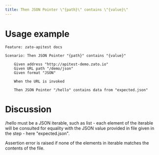 ```yaml
---
title: Then JSON Pointer \"{path}\" contains \"{value}\"
---
```


Usage example
=============

    Feature: zato-apitest docs

    Scenario: Then JSON Pointer "{path}" contains "{value}"

        Given address "http://apitest-demo.zato.io"
        Given URL path "/demo/json"
        Given format "JSON"

        When the URL is invoked

        Then JSON Pointer "/hello" contains data from "expected.json"

Discussion
==========

/hello must be a JSON iterable, such as list - each element of the iterable
will be consulted for equality with the JSON value provided in file given
in the step - here \"expected.json\".

Assertion error is raised if none of the elements in iterable matches the contents
of the file.

